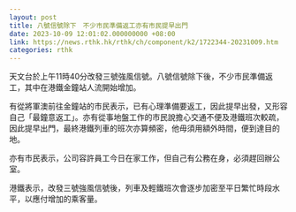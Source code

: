 ```yaml
---
layout: post
title: 八號信號除下　不少市民準備返工亦有市民提早出門
date: 2023-10-09 12:01:02.000000000 +08:00
link: https://news.rthk.hk/rthk/ch/component/k2/1722344-20231009.htm
categories: rthk
---
```


天文台於上午11時40分改發三號強風信號。八號信號除下後，不少市民準備返工，其中在港鐵金鐘站人流開始增加。

有從將軍澳前往金鐘站的市民表示，已有心理準備要返工，因此提早出發，又形容自己「最鐘意返工」。亦有從事地盤工作的市民說擔心交通不便及港鐵班次較疏，因此提早出門，最終港鐵列車的班次亦算頻密，他毋須用額外時間，便到達目的地。

亦有市民表示，公司容許員工今日在家工作，但自己有公務在身，必須趕回辦公室。

港鐵表示，改發三號強風信號後，列車及輕鐵班次會逐步加密至平日繁忙時段水平，以應付增加的乘客量。
